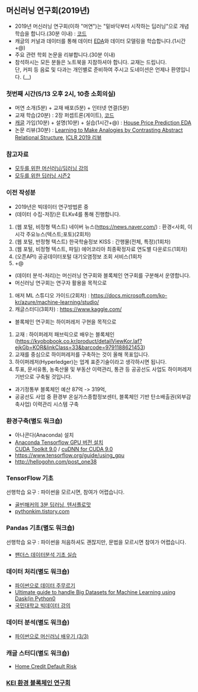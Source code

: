 ## 머신러닝 연구회(2019년)
- 2019년 머신러닝 연구회(이하 "머연")는 "밑바닥부터 시작하는 딥러닝"으로 개념학습을 합니다.(30분 이내) : [코드](https://github.com/WegraLee/deep-learning-from-scratch)  
- 캐글의 커널과 데이터를 통해 데이터 [EDA](https://eda-ai-lab.tistory.com/13)와 데이터 모델링을 학습합니다.(1시간+@)  
- 주요 관련 학회 논문을 리뷰합니다.(30분 이내)  
- 참석하시는 모든 분들은 노트북을 지참하셔야 합니다. 교재는 드립니다.  
  단, 커피 등 음료 및 다과는 개인별로 준비하여 주시고 도네이션은 언제나 환영입니다. (__)  
### 첫번째 시간(5/13 오후 2시, 10층 소회의실)
- 머연 소개(5분) + 교재 배포(5분) + 인터넷 연결(5분)
- 교재 학습(20분) : 2장 퍼셉트론(게이트), [코드](https://github.com/WegraLee/deep-learning-from-scratch/tree/master/ch02)  
- [캐글](https://www.kaggle.com/) 가입(10분) + 설명(10분) + 실습(1시간+@) : [House Price Prediction EDA](https://www.kaggle.com/chocozzz/house-price-prediction-eda-updated-2019-03-12)  
- 논문 리뷰(30분) : [Learning to Make Analogies by Contrasting Abstract Relational Structure](https://openreview.net/forum?id=SylLYsCcFm&fbclid=IwAR2ZuOupcgQvFOZHmhYFFLH17FFb2bYPZdumYBTmvLkWtWjv4NbnkwgNqLE), [ICLR 2019 리뷰](https://hoya012.github.io/blog/ICLR-image-recognition-paper-guide/)    
### 참고자료
- [모두를 위한 머신러닝/딥러닝 강의](https://hunkim.github.io/ml/?fbclid=IwAR1xF_LJVUW1JW2HEfpXLm3tC2NPkKZba3mCGi8DtAygO6tREw-TJqwN_98)  
- [모두를 위한 딥러닝 시즌2](https://www.youtube.com/playlist?list=PLQ28Nx3M4Jrguyuwg4xe9d9t2XE639e5C&fbclid=IwAR2gEytKg0CHIoS8yL_wXX0OmLXcDHc3VFVzkRuuqzoqJDY1WsVk5nUqNWw)   

### 이전 작성분
- 2019년은 빅데이터 연구방법론 중 
- (데이터 수집-저장)은 ELKv4를 통해 진행합니다.  
1) (웹 포털, 비정형 텍스트) 네이버 뉴스(https://news.naver.com/) : 환경<사회, 이 시각 주요뉴스(텍스트;포토)(2회차)  
2) (웹 포털, 반정형 텍스트) 한국학술정보 KISS : 간행물(전체, 특정)(1회차)  
3) (웹 포털, 비정형 텍스트, 파일) 에어코리아 최종확정자료 연도별 다운로드(1회차)   
4) (오픈API) 공공데이터포털 대기오염정보 조회 서비스(1회차  
5) +@  
- (데이터 분석-처리)는 머신러닝 연구회와 블록체인 연구회를 구분해서 운영합니다.
- 머신러닝 연구회는 연구자 활용을 목적으로 
1) 애저 ML 스튜디오 가이드(2회차) : https://docs.microsoft.com/ko-kr/azure/machine-learning/studio/
2) 캐글스터디(3회차) : https://www.kaggle.com/
- 블록체인 연구회는 하이퍼레저 구현을 목적으로
1) 교재 : 하이퍼레저 패브릭으로 배우는 블록체인(https://kyobobook.co.kr/product/detailViewKor.laf?ejkGb=KOR&linkClass=33&barcode=9791188621453)  
2) 교재를 중심으로 하이퍼레저를 구축하는 것이 올해 목표입니다.  
3) 하이퍼레저(Hyperledger)는 업계 표준기술이라고 생각하시면 됩니다.  
4) 투표, 문서유통, 농축산물 및 부동산 이력관리, 통관 등 공공선도 사업도 하이퍼레저 기반으로 구축될 것입니다.   
- 과기정통부 블록체인 예산 87억 -> 319억, 
- 공공선도 사업 중 환경부 온실가스종합정보센터, 블록체인 기반 탄소배출권(외부감축사업) 이력관리 시스템 구축  
  
### 환경구축(별도 워크숍)
- 아나콘다(Anaconda) 설치  
- [Anaconda Tensorflow GPU 버전 설치](https://junn.in/archives/2466)  
[CUDA Toolkit 9.0](https://developer.nvidia.com/cuda-90-download-archive?target_os=Windows&target_arch=x86_64&target_version=7&target_type=exelocal) / [cuDNN for CUDA 9.0](https://developer.nvidia.com/rdp/cudnn-download)  
- https://www.tensorflow.org/guide/using_gpu  
- http://hellogohn.com/post_one38  
  
### TensorFlow 기초  
선행학습 요구 : 파이썬을 모르시면, 참여가 어렵습니다.  
- [골빈해커의 3분 딥러닝, 텐서플로맛](https://github.com/golbin/TensorFlow-Tutorials)
- [pythonkim.tistory.com](http://pythonkim.tistory.com/8?category=573319)  
  
### Pandas 기초(별도 워크숍)
선행학습 요구 : 파이썬을 처음하셔도 괜찮지만, 문법을 모르시면 참여가 어렵습니다.
- [팬더스 데이터분석 기초 실습](http://edu.goorm.io/lecture/3999/pandas-%ED%8C%AC%EB%8D%94%EC%8A%A4-%EB%8D%B0%EC%9D%B4%ED%84%B0%EB%B6%84%EC%84%9D-%EA%B8%B0%EC%B4%88-%EC%8B%A4%EC%8A%B5)  
  
### 데이터 처리(별도 워크숍)
- [파이썬으로 데이터 주무르기](https://github.com/PinkWink/DataScience)
- [Ultimate guide to handle Big Datasets for Machine Learning using Dask(in Python0](https://www.analyticsvidhya.com/blog/2018/08/dask-big-datasets-machine_learning-python/?utm_medium=social&utm_source=facebook.com&utm_campaign=buffer)
- [국민대학교 빅데이터 강의](http://doc.mindscale.kr/km/)
  
### 데이터 분석(별도 워크숍)
- [파이썬으로 머신러닝 배우기 (3/3)](https://www.youtube.com/watch?v=BUmAlJUOmKo&feature=youtu.be)  
  
### 캐글 스터디(별도 워크숍)
- [Home Credit Default Risk](https://www.kaggle.com/c/home-credit-default-risk)
  
### [KEI 환경 블록체인 연구회](https://github.com/ur1ove/KEIBC)
